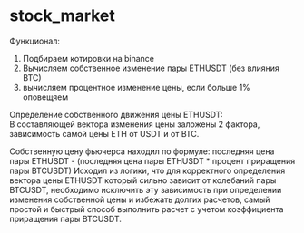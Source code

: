 # stock_market
Функционал:
1) Подбираем котировки на binance
2) Вычисляем собственное изменение пары ETHUSDT (без влияния BTC)
3) вычисляем процентное изменение цены, если больше 1% оповещяем


Определение собственного движения цены ETHUSDT:<br>
В составляющей вектора изменения цены заложены 2 фактора, зависимость самой цены ETH от USDT и от BTC.

Собственную цену фьючерса находил по формуле: последняя цена пары ETHUSDT - (последняя цена пары ETHUSDT * процент приращения пары BTCUSDT)
Исходил из логики, что для корректного определения вектора цены ETHUSDT который сильно зависит от колебаний пары BTCUSDT, необходимо исключить эту зависимость при определении изменения собственной цены и избежать долгих расчетов, самый простой и быстрый способ выполнить расчет с учетом коэффициента приращения пары BTCUSDT.
